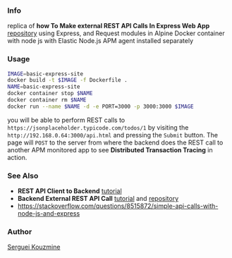 ### Info

replica of __how To Make external REST API Calls In Express Web App__ [repository](https://github.com/codehandbook/make-api-call-express)
using Express, and Request modules in Alpine Docker container with node js with Elastic Node.js APM agent installed separately

### Usage

```sh
IMAGE=basic-express-site
docker build -t $IMAGE -f Dockerfile .
NAME=basic-express-site
docker container stop $NAME
docker container rm $NAME
docker run --name $NAME -d -e PORT=3000 -p 3000:3000 $IMAGE
```
you will be able to perform REST calls to `https://jsonplaceholder.typicode.com/todos/1` by visiting the `http://192.168.0.64:3000/api.html` and pressing the `Submit` button. The page will `POST` to the server from where the backend does the REST call to another APM monitored app to see __Distributed Transaction Tracing__ in action.

### See Also

  * __REST API Client to Backend__ [tutorial](https://stackabuse.com/building-a-rest-api-with-node-and-express/)
  * __Backend External REST API Call__ [tutorial](https://codehandbook.org/how-to-make-rest-api-calls-in-express-web-app/) and [repository](https://github.com/codehandbook/make-api-call-express)
  * https://stackoverflow.com/questions/8515872/simple-api-calls-with-node-js-and-express

### Author
[Serguei Kouzmine](kouzmine_serguei@yahoo.com)
